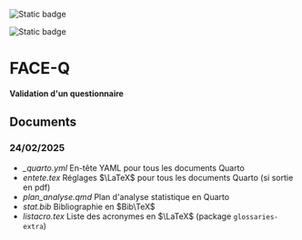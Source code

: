 ![Static badge](https://img.shields.io/badge/PAS-V0.1-green)

![Static badge](https://img.shields.io/badge/Rapport-projet-grey)


# FACE-Q

**Validation d'un questionnaire**

## Documents

### 24/02/2025
-  *_quarto.yml* En-tête YAML pour tous les documents Quarto
-  *entete.tex* Réglages $\LaTeX$ pour tous les documents Quarto (si sortie en pdf)
-  *plan_analyse.qmd* Plan d'analyse statistique en Quarto
-  *stat.bib* Bibliographie en $Bib\TeX$
-  *listacro.tex* Liste des acronymes en $\LaTeX$ (package `glossaries-extra`)
